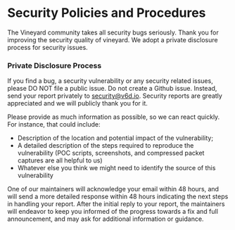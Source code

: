 # Security Policies and Procedures

The Vineyard community takes all security bugs seriously. Thank you for improving the security quality of vineyard. 
We adopt a private disclosure process for security issues.

### Private Disclosure Process

If you find a bug, a security vulnerability or any security related issues,
please DO NOT file a public issue. Do not create a Github issue.
Instead, send your report privately to [security@v6d.io](mailto:security@v6d.io).
Security reports are greatly appreciated and we will publicly thank you for it.

Please provide as much information as possible, so we can react quickly.
For instance, that could include:
- Description of the location and potential impact of the vulnerability;
- A detailed description of the steps required to reproduce the vulnerability (POC scripts, screenshots, and compressed packet captures are all helpful to us)
- Whatever else you think we might need to identify the source of this vulnerability

One of our maintainers will acknowledge your email within 48 hours, and will send a
more detailed response within 48 hours indicating the next steps in handling
your report. After the initial reply to your report, the maintainers will
endeavor to keep you informed of the progress towards a fix and full
announcement, and may ask for additional information or guidance.

